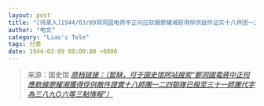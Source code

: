 ```yaml
---
layout: post
title: "[待录入]1944/03/09郑洞国电蒋中正何应钦据廖耀湘获得俘供敌件证实十八师团一二四联队已拨至三十一师团代字为三八九○六等三点情报"
author: "电文"
category: "Liao's Tele"
tags: 分类
date: 1944-03-09 00:00:00 +0800
---
```

> 来源：国史馆 [*原档链接：（暂缺，可于国史馆网站搜索“鄭洞國電蔣中正何應欽據廖耀湘獲得俘供敵件證實十八師團一二四聯隊已撥至三十一師團代字為三八九○六等三點情報”）*]()
